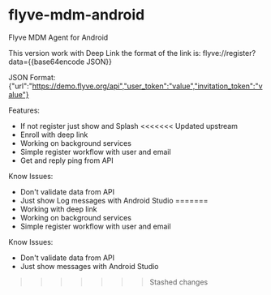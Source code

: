 # flyve-mdm-android
Flyve MDM Agent for Android

This version work with Deep Link the format of the link is: flyve://register?data={{base64encode JSON}}

JSON Format:
{"url":"https://demo.flyve.org/api","user_token":"value","invitation_token":"value"}

Features:
- If not register just show and Splash
<<<<<<< Updated upstream
- Enroll with deep link
- Working on background services
- Simple register workflow with user and email
- Get and reply ping from API

Know Issues:
- Don't validate data from API
- Just show Log messages with Android Studio
=======
- Working with deep link
- Working on background services
- Simple register workflow with user and email

Know Issues:
- Don't validate data from API
- Just show messages with Android Studio
>>>>>>> Stashed changes
